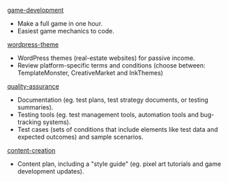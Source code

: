 [game-development](https://github.com/codingcass/game-development)
* Make a full game in one hour.
* Easiest game mechanics to code.

[wordpress-theme](https://github.com/codingcass/wordpress-theme)
* WordPress themes (real-estate websites) for passive income.
* Review platform-specific terms and conditions (choose between: TemplateMonster, CreativeMarket and InkThemes)

[quality-assurance](https://github.com/codingcass/quality-assurance)
* Documentation (eg. test plans, test strategy documents, or testing summaries).
* Testing tools (eg. test management tools, automation tools and bug-tracking systems).
* Test cases (sets of conditions that include elements like test data and expected outcomes) and sample scenarios.

[content-creation](https://github.com/codingcass/content-creation)
* Content plan, including a "style guide" (eg. pixel art tutorials and game development updates).
